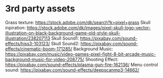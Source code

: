 

# 3rd party assets
Grass texture: https://stock.adobe.com/dk/search?k=pixel+grass
Skull inpiration: https://stock.adobe.com/dk/images/pixel-skull-logo-vector-illustration-on-black-background-game-old-style-skull-illustration/238207113
Skull Sound1: https://pixabay.com/sound-effects/hiss3-103123/
Skull Sound2: https://pixabay.com/sound-effects/cinematic-boom-171285/
Background Music: https://pixabay.com/music/video-games-pixel-fight-8-bit-arcade-music-background-music-for-video-208775/
Shooting Effect: https://pixabay.com/sound-effects/plasma-gun-fire-162136/
Menu control sound: https://pixabay.com/sound-effects/deepscanmp3-14662/
